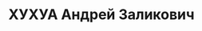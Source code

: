 ---
title: ХУХУА Андрей Заликович
description: "Род. в 1900, Сенакский р-н, с. Кведатиклади. Род занятий: до ареста\
  \ директор Зугдидского орехоочистительного завода. \n  Осужден Тройкой при НКВД\
  \ ГССР 13.11.1937. Мера наказания: расстрел с конфискацией личного имущества. Дата\
  \ расстрела: 14.11.1937"
---